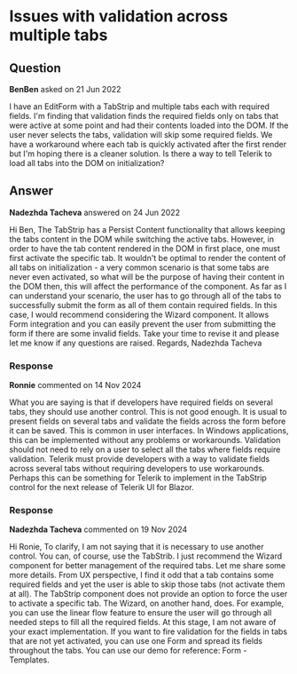 # Issues with validation across multiple tabs

## Question

**BenBen** asked on 21 Jun 2022

I have an EditForm with a TabStrip and multiple tabs each with required fields. I'm finding that validation finds the required fields only on tabs that were active at some point and had their contents loaded into the DOM. If the user never selects the tabs, validation will skip some required fields. We have a workaround where each tab is quickly activated after the first render but I'm hoping there is a cleaner solution. Is there a way to tell Telerik to load all tabs into the DOM on initialization?

## Answer

**Nadezhda Tacheva** answered on 24 Jun 2022

Hi Ben, The TabStrip has a Persist Content functionality that allows keeping the tabs content in the DOM while switching the active tabs. However, in order to have the tab content rendered in the DOM in first place, one must first activate the specific tab. It wouldn't be optimal to render the content of all tabs on initialization - a very common scenario is that some tabs are never even activated, so what will be the purpose of having their content in the DOM then, this will affect the performance of the component. As far as I can understand your scenario, the user has to go through all of the tabs to successfully submit the form as all of them contain required fields. In this case, I would recommend considering the Wizard component. It allows Form integration and you can easily prevent the user from submitting the form if there are some invalid fields. Take your time to revise it and please let me know if any questions are raised. Regards, Nadezhda Tacheva

### Response

**Ronnie** commented on 14 Nov 2024

What you are saying is that if developers have required fields on several tabs, they should use another control. This is not good enough. It is usual to present fields on several tabs and validate the fields across the form before it can be saved. This is common in user interfaces. In Windows applications, this can be implemented without any problems or workarounds. Validation should not need to rely on a user to select all the tabs where fields require validation. Telerik must provide developers with a way to validate fields across several tabs without requiring developers to use workarounds. Perhaps this can be something for Telerik to implement in the TabStrip control for the next release of Telerik UI for Blazor.

### Response

**Nadezhda Tacheva** commented on 19 Nov 2024

Hi Ronie, To clarify, I am not saying that it is necessary to use another control. You can, of course, use the TabStrib. I just recommend the Wizard component for better management of the required tabs. Let me share some more details. From UX perspective, I find it odd that a tab contains some required fields and yet the user is able to skip those tabs (not activate them at all). The TabStrip component does not provide an option to force the user to activate a specific tab. The Wizard, on another hand, does. For example, you can use the linear flow feature to ensure the user will go through all needed steps to fill all the required fields. At this stage, I am not aware of your exact implementation. If you want to fire validation for the fields in tabs that are not yet activated, you can use one Form and spread its fields throughout the tabs. You can use our demo for reference: Form - Templates.
